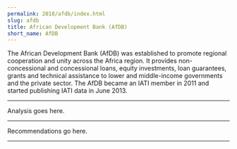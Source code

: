 ```yaml
---
permalink: 2018/afdb/index.html
slug: afdb
title: African Development Bank (AfDB)
short_name: AfDB
---
```


The African Development Bank (AfDB) was established to promote regional cooperation and unity across the Africa region. It provides non-concessional and concessional loans, equity investments, loan guarantees, grants and technical assistance to lower and middle-income governments and the private sector. The AfDB became an IATI member in 2011 and started publishing IATI data in June 2013. 

---

Analysis goes here.

---

Recommendations go here.

---
